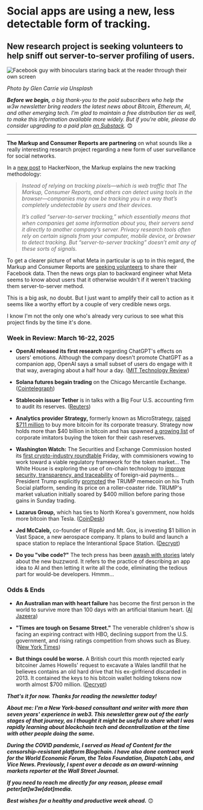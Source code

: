 # Social apps are using a new, less detectable form of tracking.
## New research project is seeking volunteers to help sniff out server-to-server profiling of users.

![Facebook guy with binoculars staring back at the reader through their own screen](https://w3w.news/img/facebook-glen-carrie-1920.jpg)

*Photo by Glen Carrie via Unsplash*

*<strong>Before we begin,</strong> a big thank-you to the paid subscribers who help the w3w newsletter bring readers the latest news about Bitcoin, Ethereum, AI, and other emerging tech. I'm glad to maintain a free distribution tier as well, to make this information available more widely. But if you're able, please do consider upgrading to a paid plan [on Substack](https://w3wnews.substack.com/subscribe).* 😊

<hr>

**The Markup and Consumer Reports are partnering** on what sounds like a really interesting research project regarding a new form of user surveillance for social networks.

In a [new post](https://hackernoon.com/you-can-help-us-investigate-surveillance-marketing-using-facebook-data-heres-how?source=rss) to HackerNoon, the Markup explains the new tracking methodology:

<blockquote>

  <p><em>Instead of relying on tracking pixels—which is web traffic that The Markup, Consumer Reports, and others can detect using tools in the browser—companies may now be tracking you in a way that’s completely undetectable by users and their devices.</p>

  <p>It’s called “server-to-server tracking,” which essentially means that when companies get some information about you, their servers send it directly to another company’s server. Privacy research tools often rely on certain signals from your computer, mobile device, or browser to detect tracking. But “server-to-server tracking” doesn’t emit any of these sorts of signals.</p></em>

</blockquote>

To get a clearer picture of what Meta in particular is up to in this regard, the Markup and Consumer Reports are [seeking volunteers](https://hackernoon.com/you-can-help-us-investigate-surveillance-marketing-using-facebook-data-heres-how?source=rss) to share their Facebook data. Then the news orgs plan to backward engineer what Meta seems to know about users that it otherwise wouldn't if it weren't tracking them server-to-server method.

This is a big ask, no doubt. But I just want to amplify their call to action as it seems like a worthy effort by a couple of very credible news orgs.

I know I'm not the only one who's already very curious to see what this project finds by the time it's done.

### Week in Review: March 16-22, 2025

- **OpenAI released its first research** regarding ChatGPT's effects on users' emotions. Although the company doesn't promote ChatGPT as a companion app, OpenAI says a small subset of users do engage with it that way, averaging about a half hour a day. ([MIT Technology Review](https://www.technologyreview.com/2025/03/21/1113635/openai-has-released-its-first-research-into-how-using-chatgpt-affects-peoples-emotional-wellbeing/))

- **Solana futures begain trading** on the Chicago Mercantile Exchange. ([Cointelegraph](https://cointelegraph.com/news/solana-futures-finish-first-day-of-listing-on-cme))

- **Stablecoin issuer Tether** is in talks with a Big Four U.S. accounting firm to audit its reserves. ([Reuters](https://www.reuters.com/technology/tether-is-talks-with-big-four-firm-about-reserve-audit-ceo-says-2025-03-21/))

- **Analytics provider Strategy,** formerly known as MicroStrategy, [raised $711 million](https://www.coindesk.com/markets/2025/03/21/strategy-raises-usd711m-to-buy-more-bitcoin-in-upsized-strf-perpetual-offering) to buy more bitcoin for its corporate treasury. Strategy now holds more than $40 billion in bitcoin and has spawned [a growing list](https://decrypt.co/300470/beyond-microstrategy-publicly-traded-companies-buying-bitcoin) of corporate imitators buying the token for their cash reserves.
  
- **Washington Watch:** The Securities and Exchange Commission hosted its [first crypto-industry roundtable](https://www.coindesk.com/policy/2025/03/21/sec-earnest-about-finding-workable-crypto-policy-commissioners-say-at-roundtable) Friday, with commisioners vowing to work toward a viable regulatory framework for the token market... The White House is exploring the use of on-chain technology to [improve security, transparency, and traceability](https://www.coindesk.com/policy/2025/03/21/trump-administration-eyes-blockchain-for-foreign-aid-in-usaid-overhaul-report) of foreign-aid payments... President Trump explicitly [promoted](https://www.theblock.co/post/347641/trump-boosts-trump-memecoin-by-400-million-with-truth-social-post-sending-price-careening) the TRUMP memecoin on his Truth Social platform, sending its price on a roller-coaster ride. TRUMP's market valuation initially soared by $400 million before paring those gains in Sunday trading.
  
- **Lazarus Group,** which has ties to North Korea's government, now holds more bitcoin than Tesla. ([CoinDesk](https://www.coindesk.com/markets/2025/03/21/north-korea-linked-lazarus-group-holds-more-bitcoin-than-elon-musk-s-tesla))

- **Jed McCaleb,** co-founder of Ripple and Mt. Gox, is investing $1 billion in Vast Space, a new aerospace company. It plans to build and launch a space station to replace the Interantional Space Station. ([Decrypt](https://decrypt.co/311219/ripple-mtgox-founder-bets-billion-space-station))

- **Do you "vibe code?"** The tech press has been [awash with stories](https://news.google.com/search?q=%22Vibe%20coding%22&hl=en-US&gl=US&ceid=US%3Aen) lately about the new buzzword. It refers to the practice of describing an app idea to AI and then letting it write all the code, eliminating the tedious part for would-be developers. Hmmm...
  
### Odds & Ends

- **An Australian man with heart failure** has become the first person in the world to survive more than 100 days with an artificial titanium heart. ([Al Jazeera](https://aje.io/8vytwy))

- **"Times are tough on Sesame Street."** The venerable children's show is facing an expiring contract with HBO, declining support from the U.S. government, and rising ratings competition from shows such as Bluey. ([New York Times](https://news.google.com/read/CBMikwFBVV95cUxQZDdaSDhsUV9pVHVMcVpWbUw2RGJOYVRmTHRNZlZkYVNBLXNzVl9IZlFzd3FwT1YtUVEwRXlIZzRXWHJJdHFGTFJ6WVFFcURVc3pfTF9HS2p2WUhMZVlWWlU1SjY1YTF0VkxQWDNWbmNSNmEtQ3BxeUZ0VXFxT2IyV1pvWEF2Nm85emM5a3pMYVZmNDA?hl=en-US&gl=US&ceid=US%3Aen))

- **But things could be worse.** A British court this month rejected early bitcoiner James Howells' request to excavate a Wales landfill that he believes contains an old hard drive that his ex-girlfriend discarded in 2013. It contained the keys to his bitcoin wallet holding tokens now worth almost $700 million. ([Decrypt](https://decrypt.co/310043/wales-man-loses-appeal-to-dig-out-hard-drive-holding-676-million-in-bitcoin))

_**That's it for now. Thanks for reading the newsletter today!**_

_**About me: I'm a New York-based consultant and writer with more than seven years' experience in web3. This newsletter grew out of the early stages of that journey, as I thought it might be useful to share what I was rapidly learning about blockchain tech and decentralization at the time with other people doing the same.**_

 _**During the COVID pandemic, I served as Head of Content for the censorship-resistant platform Blogchain. I have also done contract work for the World Economic Forum, the Telos Foundation, Dispatch Labs, and Vice News. Previously, I spent over a decade as an award-winning markets reporter at the Wall Street Journal.**_

 _**If you need to reach me directly for any reason, please email peter[at]w3w[dot]media.**_

 _**Best wishes for a healthy and productive week ahead.**_ 😊
